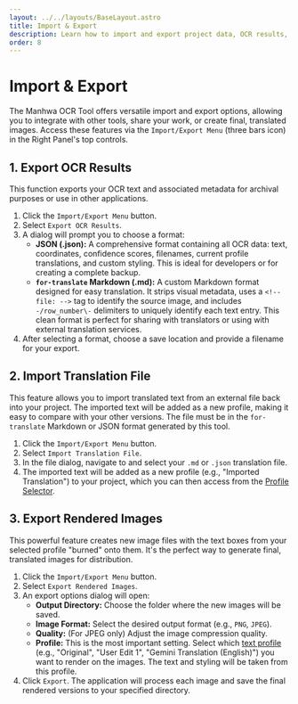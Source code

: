 ```yaml
---
layout: ../../layouts/BaseLayout.astro
title: Import & Export
description: Learn how to import and export project data, OCR results, translations, and rendered images in the Manhwa OCR Tool.
order: 8
---
```


# Import & Export

The Manhwa OCR Tool offers versatile import and export options, allowing you to integrate with other tools, share your work, or create final, translated images. Access these features via the `Import/Export Menu` (three bars icon) in the Right Panel's top controls.

## 1. Export OCR Results

This function exports your OCR text and associated metadata for archival purposes or use in other applications.

1.  Click the `Import/Export Menu` button.
2.  Select `Export OCR Results`.
3.  A dialog will prompt you to choose a format:
    *   **JSON (.json):** A comprehensive format containing all OCR data: text, coordinates, confidence scores, filenames, current profile translations, and custom styling. This is ideal for developers or for creating a complete backup.
    *   **`for-translate` Markdown (.md):** A custom Markdown format designed for easy translation. It strips visual metadata, uses a `<!-- file: -->` tag to identify the source image, and includes `-/row_number\-` delimiters to uniquely identify each text entry. This clean format is perfect for sharing with translators or using with external translation services.
4.  After selecting a format, choose a save location and provide a filename for your export.

## 2. Import Translation File

This feature allows you to import translated text from an external file back into your project. The imported text will be added as a new profile, making it easy to compare with your other versions. The file must be in the `for-translate` Markdown or JSON format generated by this tool.

1.  Click the `Import/Export Menu` button.
2.  Select `Import Translation File`.
3.  In the file dialog, navigate to and select your `.md` or `.json` translation file.
4.  The imported text will be added as a new profile (e.g., "Imported Translation") to your project, which you can then access from the [Profile Selector](/user-manual/project-management/#managing-profiles).

## 3. Export Rendered Images

This powerful feature creates new image files with the text boxes from your selected profile "burned" onto them. It's the perfect way to generate final, translated images for distribution.

1.  Click the `Import/Export Menu` button.
2.  Select `Export Rendered Images`.
3.  An export options dialog will open:
    *   **Output Directory:** Choose the folder where the new images will be saved.
    *   **Image Format:** Select the desired output format (e.g., `PNG`, `JPEG`).
    *   **Quality:** (For JPEG only) Adjust the image compression quality.
    *   **Profile:** This is the most important setting. Select which [text profile](/user-manual/project-management/#managing-profiles) (e.g., "Original", "User Edit 1", "Gemini Translation (English)") you want to render on the images. The text and styling will be taken from this profile.
4.  Click `Export`. The application will process each image and save the final rendered versions to your specified directory.